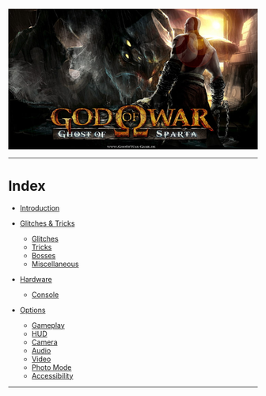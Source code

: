 ![Image of header](https://github.com/rbastronomy/God-of-War-Speedrun-Wiki/blob/main/images/godofwargos.jpg)
- - - -
# **Index**
- [Introduction](#introduction)

- [Glitches & Tricks](#glitches-&-Tricks)
  - [Glitches](##Glitches)
  - [Tricks](##Tricks)
  - [Bosses](##Bosses)
  - [Miscellaneous](##Miscellaneous)

- [Hardware](#Hardware)
  - [Console](##Console)

- [Options](#Options)
    - [Gameplay](##Gameplay)
    - [HUD](##HUD)
    - [Camera](##Camera)
    - [Audio](##Audio)
    - [Video](##Video)
    - [Photo Mode](##Photo-mode)
    - [Accessibility](##Accessibility)
- - - -